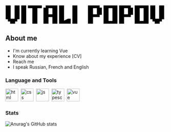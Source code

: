 ![Header](https://github.com/Etelgast/etelgast/blob/main/assets/logo.png)
## About me  
- I'm currently learning Vue
- Know about my experience [CV]
- Reach me
- I speak Russian, French and English



### Language and Tools

<img src="https://cdn.jsdelivr.net/gh/devicons/devicon/icons/html5/html5-original.svg" title="html" width="40" height="40"/>&nbsp;
<img src="https://cdn.jsdelivr.net/gh/devicons/devicon/icons/css3/css3-original.svg" title="css" width="40" height="40"/>&nbsp;
<img src="https://cdn.jsdelivr.net/gh/devicons/devicon/icons/javascript/javascript-original.svg" title="js" width="40" height="40"/>&nbsp;
<img src="https://cdn.jsdelivr.net/gh/devicons/devicon/icons/typescript/typescript-original.svg" title="typescript" width="40" height="40"/>&nbsp;
<img src="https://cdn.jsdelivr.net/gh/devicons/devicon/icons/vuejs/vuejs-original-wordmark.svg" title="vue" width="40" height="40"/>&nbsp;

### Stats


![Anurag's GitHub stats](https://github-readme-stats.vercel.app/api?username=etelgast&show_icons=true&theme=radical)
